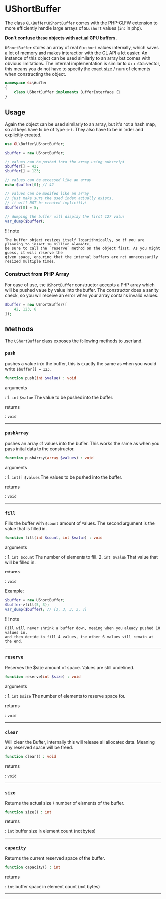 # UShortBuffer
The class `GL\Buffer\UShortBuffer` comes with the PHP-GLFW extension to more efficiently 
handle large arrays of `GLushort` values (`int` in php).

**Don't confuse these objects with actual GPU buffers.**

`UShortBuffer` stores an array of real `GLushort` values internally, which saves a lot of memory
and makes interaction with the GL API a lot easier. An instance of this object can be used similarly to an array but
comes with obvious limitations. The internal implementation is similar to c++ std::vector, this means you do not have to 
specify the exact size / num of elements when constructing the object.

```php 
namespace GL\Buffer
{
    class UShortBuffer implements BufferInterface {}
}
```

## Usage

Again the object can be used similarly to an array, but it's not a hash map, 
so all keys have to be of type `int`. They also have to be in order and explicitly created.

```php
use GL\Buffer\UShortBuffer;

$buffer = new UShortBuffer;

// values can be pushed into the array using subscript
$buffer[] = 42;
$buffer[] = 123;

// values can be accessed like an array
echo $buffer[0]; // 42 

// values can be modifed like an array
// just make sure the used index actually exists, 
// it will NOT be created implicitly!
$buffer[0] = 8;

// dumping the buffer will display the first 127 value
var_dump($buffer);
```

!!! note

    The buffer object resizes itself logarithmically, so if you are planning to insert 10 million elements,
    be sure to call the `reserve` method on the object first. As you might guess, it will reserve the 
    given space, ensuring that the internal buffers are not unnecessarily resized multiple times.


### Construct from PHP Array

For ease of use, the `UShortBuffer` constructor accepts a PHP array which will be pushed 
value by value into the buffer. The constructor does a sanity check, so you will receive an error when 
your array contains invalid values.

```php
$buffer = new UShortBuffer([
    42, 123, 8 
]);
```

## Methods

The `UShortBuffer` class exposes the following methods to userland.

### `push`

pushes a value into the buffer, this is exactly the same as when you would write `$buffer[] = 123`.

```php
function push(int $value) : void
```

arguments

:    1. `int` `$value` The value to be pushed into the buffer.

returns

:    `void` 

---
    

### `pushArray`

pushes an array of values into the buffer. This works the same as when you pass inital data to the constructor.

```php
function pushArray(array $values) : void
```

arguments

:    1. `int[]` `$values` The values to be pushed into the buffer.

returns

:    `void` 

---
    
### `fill`

Fills the buffer with `$count` amount of values. The second argument is the value that is filled in.

```php
function fill(int $count, int $value) : void
```

arguments

:   1. `int $count` The number of elements to fill.
    2. `int $value` That value that will be filled in.

returns 

:   `void`


Example:

```php
$buffer = new UShortBuffer;
$buffer->fill(5, 3);
var_dump($buffer); // [3, 3, 3, 3, 3]
```

!!! note

    Fill will never shrink a buffer down, meaing when you aleady pushed 10 values in, 
    and then decide to fill 4 values, the other 6 values will remain at the end.

---

### `reserve`

Reserves the $size amount of space. Values are still undefined.

```php
function reserve(int $size) : void
```

arguments

:    1. `int` `$size` The number of elements to reserve space for.

returns

:    `void` 

---
     
### `clear`

Will clear the Buffer, internally this will release all allocated data. Meaning any reserved space will be freed.

```php
function clear() : void
```

returns

:    `void` 

---
     
### `size`

Returns the actual size / number of elements of the buffer.

```php
function size() : int
```

returns

:    `int` buffer size in element count (not bytes)

---
     
### `capacity`

Returns the current reserved space of the buffer.

```php
function capacity() : int
```

returns

:    `int` buffer space in element count (not bytes)

---
     
